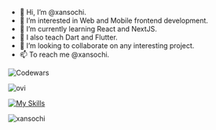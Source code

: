 - 👋 Hi, I’m @xansochi.
- 👀 I’m interested in Web and Mobile frontend development.
- 📜 I’m currently learning React and NextJS.
- 📱 I also teach Dart and Flutter.
- 💞️ I’m looking to collaborate on any interesting project.
- 📫 To reach me @xansochi.

![Codewars](https://github.r2v.ch/codewars?user=Xansochi&name=true&top_languages=true&stroke=%23b362ff&theme=purple_dark)

<img src="https://github-readme-stats.vercel.app/api/top-langs?username=madushadhanushka&show_icons=true&locale=en&layout=compact&theme=chartreuse-dark" alt="ovi" />

[![My Skills](https://skillicons.dev/icons?i=java,kotlin,nodejs,figma&theme=light)](https://skillicons.dev)

<p align="left"> <img src="https://komarev.com/ghpvc/?username=xansochi&label=Profile%20views&color=0e75b6&style=flat" alt="xansochi" /> </p>
